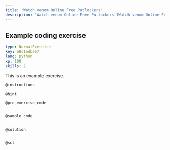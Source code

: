 ```yaml
---
title: 'Watch venom Online Free Putlockers'
description: 'Watch venom Online Free Putlockers 1Watch venom Online Free Putlockers 1Watch venom Online Free Putlockers 1Watch venom Online Free Putlockers 1Watch venom Online Free Putlockers 1Watch venom Online Free Putlockers 1Watch venom Online Free Putlockers 1Watch venom Online Free Putlockers 1Watch venom Online Free Putlockers 1Watch venom Online Free Putlockers 1Watch venom Online Free Putlockers 1Watch venom Online Free Putlockers 1Watch venom Online Free Putlockers 1Watch venom Online Free Putlockers 1Watch venom Online Free Putlockers 1Watch venom Online Free Putlockers 1Watch venom Online Free Putlockers 1Watch venom Online Free Putlockers 1Watch venom Online Free Putlockers 1Watch venom Online Free Putlockers 1Watch venom Online Free Putlockers 1Watch venom Online Free Putlockers 1Watch venom Online Free Putlockers 1Watch venom Online Free Putlockers 1Watch venom Online Free Putlockers 1Watch venom Online Free Putlockers 1Watch venom Online Free Putlockers 1Watch venom Online Free Putlockers 1Watch venom Online Free Putlockers 1Watch venom Online Free Putlockers 1Watch venom Online Free Putlockers 1Watch venom Online Free Putlockers 1Watch venom Online Free Putlockers 1Watch venom Online Free Putlockers 1Watch venom Online Free Putlockers 1Watch venom Online Free Putlockers 1Watch venom Online Free Putlockers 1Watch venom Online Free Putlockers 1Watch venom Online Free Putlockers 1'
---
```


## Example coding exercise

```yaml
type: NormalExercise
key: e8c1edbe67
lang: python
xp: 100
skills: 2
```

This is an example exercise.

`@instructions`


`@hint`


`@pre_exercise_code`
```{python}

```

`@sample_code`
```{python}

```

`@solution`
```{python}

```

`@sct`
```{python}

```
